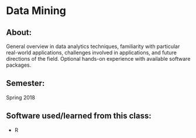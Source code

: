 # Data Mining

## About: 
General overview in data analytics techniques, familiarity with particular real-world applications, challenges involved in applications, and future directions of the field. Optional hands-on experience with available software packages.

## Semester: 
Spring 2018

## Software used/learned from this class: 
- R
